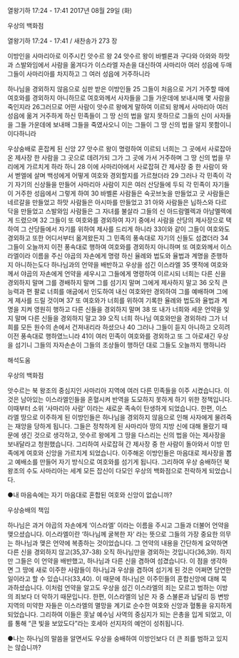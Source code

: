 열왕기하 17:24 - 17:41 
2017년 08월 29일 (화)

우상의 백화점



열왕기하 17:24 - 17:41 / 새찬송가 273 장


이방인을 사마리아로 이주시킨 앗수르 왕
24 앗수르 왕이 바벨론과 구다와 아와와 하맛과 스발와임에서 사람을 옮겨다가 이스라엘 자손을 대신하여 사마리아 여러 성읍에 두매 그들이 사마리아를 차지하고 그 여러 성읍에 거주하니라

하나님을 경외하지 않음으로 심판 받은 이방인들
25 그들이 처음으로 거기 거주할 때에 여호와를 경외하지 아니하므로 여호와께서 사자들을 그들 가운데에 보내시매 몇 사람을 죽인지라 26그러므로 어떤 사람이 앗수르 왕에게 말하여 이르되 왕께서 사마리아 여러 성읍에 옮겨 거주하게 하신 민족들이 그 땅 신의 법을 알지 못하므로 그들의 신이 사자들을 그들 가운데에 보내매 그들을 죽였사오니 이는 그들이 그 땅 신의 법을 알지 못함이니이다하니라

우상숭배로 혼잡케 된 신앙
27 앗수르 왕이 명령하여 이르되 너희는 그 곳에서 사로잡아 온 제사장 한 사람을 그 곳으로 데려가되 그가 그 곳에 가서 거주하며 그 땅 신의 법을 무리에게 가르치게 하라 하니 28 이에 사마리아에서 사로잡혀 간 제사장 중 한 사람이 와서 벧엘에 살며 백성에게 어떻게 여호와 경외할지를 가르쳤더라 29 그러나 각 민족이 각기 자기의 신상들을 만들어 사마리아 사람이 지은 여러 산당들에 두되 각 민족이 자기들이 거주한 성읍에서 그렇게 하여 30 바벨론 사람들은 숙곳브놋을 만들었고 굿 사람들은 네르갈을 만들었고 하맛 사람들은 아시마를 만들었고 31 아와 사람들은 닙하스와 다르닥을 만들었고 스발와임 사람들은 그 자녀를 불살라 그들의 신 아드람멜렉과 아남멜렉에게 드렸으며 32 그들이 또 여호와를 경외하여 자기 중에서 사람을 산당의 제사장으로 택하여 그 산당들에서 자기를 위하여
제사를 드리게 하니라 33이와 같이 그들이 여호와도 경외하고 또한 어디서부터 옮겨왔든지 그 민족의 풍속대로 자기의 신들도 섬겼더라 34 그들이 오늘까지 이전 풍속대로 행하여 여호와를 경외하지 아니하며 또 여호와께서 이스라엘이라 이름을 주신 야곱의 자손에게 명령 하신 율례와 법도와 율법과 계명을 준행하지 아니하는도다
하나님과의 언약을 배반하고 우상을 섬긴 이스라엘
35 옛적에 여호와께서 야곱의 자손에게 언약을 세우시고 그들에게 명령하여 이르시되 너희는 다른 신을 경외하지 말며 그를 경배하지 말며 그를 섬기지 말며 그에게 제사하지 말고 36 오직 큰 능력과 편 팔로 너희를 애굽에서 인도하여 내신 여호와만 경외하여 그를 예배하며 그에게 제사를 드릴 것이며 37 또 여호와가 너희를 위하여 기록한 율례와 법도와 율법과 계명을 지켜 영원히 행하고 다른 신들을 경외하지 말며 38 또 내가 너희와 세운 언약을 잊지 말며 다른 신들을 경외하지 말고 39 오직 너희 하나님 여호와만을 경외하라 그가 너희를 모든 원수의 손에서 건져내리라 하셨으나 40 그러나 그들이 듣지 아니하고 오히려 이전 풍속대로 행하였느니라 41이 여러 민족이 여호와를 경외하고 또 그 아로새긴 우상을 섬기니 그들의 자자손손이 그들의 조상들이 행하던 대로 그들도 오늘까지 행하니라

해석도움





우상의 백화점

앗수르는 북 왕조의 중심지인 사마리아 지역에 여러 다른 민족들을 이주 시켰습니다. 이것은 남아있는 이스라엘인들을 혼혈시켜 반역을 도모하지 못하게 하기 위한 정책입니다. 이때부터 소위 ‘사마리아 사람’ 이라는 새로운 족속이 탄생하게 되었습니다. 
한편, 이스라엘 땅으로 이주하게 된 이방인들은 하나님을 경외하지 않음으로 인해 사자에게 물려죽는 재앙을 당하게 됩니다. 그들은 정착하게 된 사마리아 땅의 지방 신에 대해 몰랐기 때문에 생긴 것으로 생각하고, 앗수르 왕에게 그 땅을 다스리는 신의 법을 아는 제사장을 보내달라고 청원했습니다. 
그리하여 사로잡혀 간 제사장 중 한 사람이 돌아와서 이방 민족에게 여호와 신앙을 가르치게 되었습니다. 이주해온 이방인들은 마음대로 제사장을 뽑고 예배소를 만들어 자기 방식으로 여호와를 섬기게 됩니다. 그리하여 우상 숭배하던 북 왕조의 수도 사마리아는 세계 모든 잡신이 다모인 우상의 백화점으로 전락하게 되었습니다.

●내 마음속에는 자기 마음대로 혼합된 여호와 신앙이 없습니까?


우상숭배의 책임

하나님은 과거 야곱의 자손에게 ‘이스라엘’ 이라는 이름을 주시고 그들과 더불어 언약을 맺으셨습니다. 이스라엘이란 ‘하나님께 굴복한 자’ 라는 뜻으로 그들의 가장 중요한 의무는 하나님과 맺은 언약에 복종하는 것이었습니다. 그 언약의 내용을 간단하게 요약하면 다른 신을 경외하지 않고(35,37-38) 오직 하나님만을 경외하는 것입니다(36,39). 
하지만 그들은 이  언약을 배반했고, 하나님과 다른 신을 겸하여 섬겼습니다. 이 점을 생각하면 그 땅에 새로 이주한 사람들이 하나님과 우상을 겸하여 섬기게 된 것은 어쩌면 당연한 일이라고 할 수 있습니다(33,40). 이 때문에 하나님은 이주민들의 혼합신앙에 대해 묵과하셨습니다. 이처럼 언약을 알고도 우상을 섬긴 이스라엘의 죄는 모르고 범하는 이방의 죄보다 더 악하기 때문입니다.
한편, 이스라엘의 남은 자 중 스불론과 납달리 등 변방지역의 미약한 자들은 이스라엘의 멸망을 계기로 순수한 여호와 신앙과 혈통을 유지하게 되었습니다. 그리하여 이들은 훗날 예수님 사역의 중심지가 되는 은총을 입게 되었고, 이를 통해 “큰 빛을 보았도다”라는 호세아 선지자의 예언이 성취됩니다. 

●나는 하나님의 말씀을 알면서도 우상을 숭배하여 이방인보다 더 큰 죄를 범하고 있지는 않습니까?